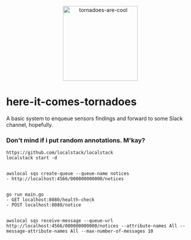 <p align="center">
  <img alt="tornadoes-are-cool" src="https://user-images.githubusercontent.com/6361839/155834015-9f1beb9b-1076-431b-9592-f34ba8e955ca.png" height="200" />
</p>

# here-it-comes-tornadoes

A basic system to enqueue sensors findings and forward to some Slack channel, hopefully.

### Don't mind if i put random annotations. M'kay?

```
https://github.com/localstack/localstack
localstack start -d


awslocal sqs create-queue --queue-name notices
- http://localhost:4566/000000000000/notices


go run main.go
- GET localhost:8080/health-check
- POST localhost:8080/notice


awslocal sqs receive-message --queue-url http://localhost:4566/000000000000/notices --attribute-names All --message-attribute-names All --max-number-of-messages 10

```
